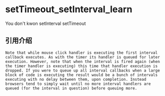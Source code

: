 # setTimeout_setInterval_learn
You don't kwon setInterval setTimeout

## 引用介绍 

`Note that while mouse click handler is executing the first interval callback executes. As with the timer its handler is queued for later execution. However, note that when the interval is fired again (when the timer handler is executing) this time that handler execution is dropped. If you were to queue up all interval callbacks when a large block of code is executing the result would be a bunch of intervals executing with no delay between them, upon completion. Instead browsers tend to simply wait until no more interval handlers are queued (for the interval in question) before queuing more.`